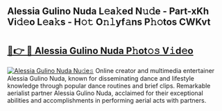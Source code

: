 ## Alessia Gulino Nuda L𝚎a𝚔ed N𝚞𝚍e - Part-xKh Vi𝚍𝚎o L𝚎a𝚔s - H𝚘𝚝 O𝚗𝚕yf𝚊ns P𝚑𝚘tos CWKvt

# <h2><a href="http://kf9l7zl.oniu.top/?m=Alessia+Gulino+Nuda">🔗👉 🔴 Alessia Gulino Nuda P𝚑ot𝚘𝚜 V𝚒d𝚎o</a></h2>

[![Alessia Gulino Nuda Nu𝚍e𝚜](https://i.imgur.com/0qMVB7G.gif)](http://kf9l7zl.oniu.top/?m=Alessia+Gulino+Nuda)
Online creator and multimedia entertainer Alessia Gulino Nuda, known for disseminating dance and lifestyle knowledge through popular dance routines and brief clips. Remarkable aerialist partner Alessia Gulino Nuda, acclaimed for their exceptional abilities and accomplishments in performing aerial acts with partners.  

